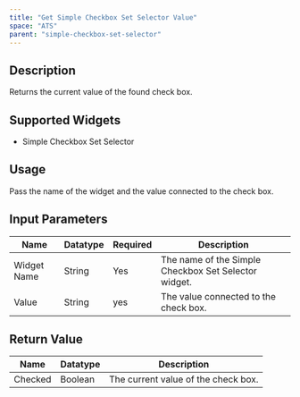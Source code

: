 ```yaml
---
title: "Get Simple Checkbox Set Selector Value"
space: "ATS" 
parent: "simple-checkbox-set-selector"
---
```

## Description
Returns the current value of the found check box.

## Supported Widgets
+ Simple Checkbox Set Selector

## Usage
Pass the name of the widget and the value connected to the check box.

## Input Parameters


Name | Datatype | Required | Description
---- | -------- | -------- | ---------------
Widget Name | String | Yes | The name of the Simple Checkbox Set Selector widget.
Value | String | yes | The value connected to the check box.

## Return Value

Name | Datatype | Description
---- | --------- | ---------------
Checked | Boolean | The current value of the check box.
